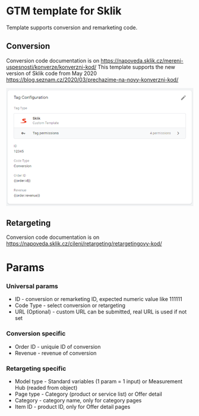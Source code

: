 # GTM template for Sklik
Template supports conversion and remarketing code.

## Conversion
Conversion code documentation is on 
https://napoveda.sklik.cz/mereni-uspesnosti/konverze/konverzni-kod/
This template supports the new version of Sklik code from May 2020
https://blog.seznam.cz/2020/03/prechazime-na-novy-konverzni-kod/

![alt text](https://github.com/pavelsabatka/gtm-sklik/blob/master/conversion.png?raw=true)

## Retargeting
Conversion code documentation is on 
https://napoveda.sklik.cz/cileni/retargeting/retargetingovy-kod/

# Params
### Universal params
* ID - conversion or remarketing ID, expected numeric value like 111111
* Code Type - select conversion or retargeting
* URL (Optional) - custom URL can be submitted, real URL is used if not set

### Conversion specific
* Order ID - uniquie ID of conversion
* Revenue - revenue of conversion

### Retargeting specific
* Model type - Standard variables (1 param = 1 input) or Measurement Hub (readed from object)
* Page type - Category (product or service list) or Offer detail
* Category - category name, only for category pages
* Item ID - product ID, only for Offer detail pages
